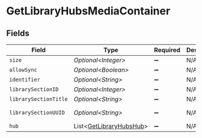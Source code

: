 # GetLibraryHubsMediaContainer


## Fields

| Field                                                                    | Type                                                                     | Required                                                                 | Description                                                              | Example                                                                  |
| ------------------------------------------------------------------------ | ------------------------------------------------------------------------ | ------------------------------------------------------------------------ | ------------------------------------------------------------------------ | ------------------------------------------------------------------------ |
| `size`                                                                   | *Optional\<Integer>*                                                     | :heavy_minus_sign:                                                       | N/A                                                                      | 7                                                                        |
| `allowSync`                                                              | *Optional\<Boolean>*                                                     | :heavy_minus_sign:                                                       | N/A                                                                      | true                                                                     |
| `identifier`                                                             | *Optional\<String>*                                                      | :heavy_minus_sign:                                                       | N/A                                                                      | com.plexapp.plugins.library                                              |
| `librarySectionID`                                                       | *Optional\<Integer>*                                                     | :heavy_minus_sign:                                                       | N/A                                                                      | 1                                                                        |
| `librarySectionTitle`                                                    | *Optional\<String>*                                                      | :heavy_minus_sign:                                                       | N/A                                                                      | Movies                                                                   |
| `librarySectionUUID`                                                     | *Optional\<String>*                                                      | :heavy_minus_sign:                                                       | N/A                                                                      | 322a231a-b7f7-49f5-920f-14c61199cd30                                     |
| `hub`                                                                    | List\<[GetLibraryHubsHub](../../models/operations/GetLibraryHubsHub.md)> | :heavy_minus_sign:                                                       | N/A                                                                      |                                                                          |
